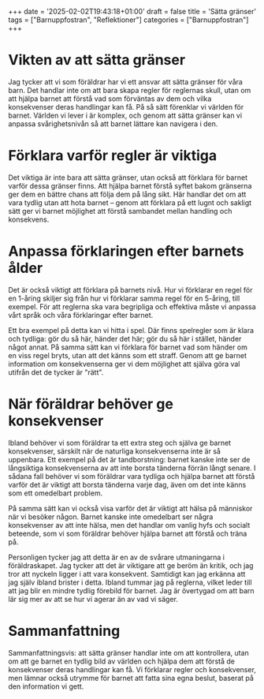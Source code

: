 +++
date = '2025-02-02T19:43:18+01:00'
draft = false
title = 'Sätta gränser'
tags = ["Barnuppfostran", "Reflektioner"]
categories = ["Barnuppfostran"]
+++

<!-- Lägg till disclaimer att det är mina åsikter? -->
<!-- kolla varför denna sidan inte visas -->
# Vikten av att sätta gränser
Jag tycker att vi som föräldrar har vi ett ansvar att sätta gränser för våra barn. Det handlar inte om att bara skapa regler för reglernas skull, utan om att hjälpa barnet att förstå vad som förväntas av dem och vilka konsekvenser deras handlingar kan få. På så sätt förenklar vi världen för barnet. Världen vi lever i är komplex, och genom att sätta gränser kan vi anpassa svårighetsnivån så att barnet lättare kan navigera i den.

# Förklara varför regler är viktiga
Det viktiga är inte bara att sätta gränser, utan också att förklara för barnet varför dessa gränser finns. Att hjälpa barnet förstå syftet bakom gränserna ger dem en bättre chans att följa dem på lång sikt. Här handlar det om att vara tydlig utan att hota barnet – genom att förklara på ett lugnt och sakligt sätt ger vi barnet möjlighet att förstå sambandet mellan handling och konsekvens.

# Anpassa förklaringen efter barnets ålder
Det är också viktigt att förklara på barnets nivå. Hur vi förklarar en regel för en 1-åring skiljer sig från hur vi förklarar samma regel för en 5-åring, till exempel. För att reglerna ska vara begripliga och effektiva måste vi anpassa vårt språk och våra förklaringar efter barnet.

Ett bra exempel på detta kan vi hitta i spel. Där finns spelregler som är klara och tydliga: gör du så här, händer det här; gör du så här i stället, händer något annat. På samma sätt kan vi förklara för barnet vad som händer om en viss regel bryts, utan att det känns som ett straff. Genom att ge barnet information om konsekvenserna ger vi dem möjlighet att själva göra val utifrån det de tycker är "rätt".

# När föräldrar behöver ge konsekvenser
Ibland behöver vi som föräldrar ta ett extra steg och själva ge barnet konsekvenser, särskilt när de naturliga konsekvenserna inte är så uppenbara. Ett exempel på det är tandborstning: barnet kanske inte ser de långsiktiga konsekvenserna av att inte borsta tänderna förrän långt senare. I sådana fall behöver vi som föräldrar vara tydliga och hjälpa barnet att förstå varför det är viktigt att borsta tänderna varje dag, även om det inte känns som ett omedelbart problem.

På samma sätt kan vi också visa varför det är viktigt att hälsa på människor när vi besöker någon. Barnet kanske inte omedelbart ser några konsekvenser av att inte hälsa, men det handlar om vanlig hyfs och socialt beteende, som vi som föräldrar behöver hjälpa barnet att förstå och träna på.

Personligen tycker jag att detta är en av de svårare utmaningarna i föräldraskapet. Jag tycker att det är viktigare att ge beröm än kritik, och jag tror att nyckeln ligger i att vara konsekvent. Samtidigt kan jag erkänna att jag själv ibland brister i detta. Ibland tummar jag på reglerna, vilket leder till att jag blir en mindre tydlig förebild för barnet. Jag är övertygad om att barn lär sig mer av att se hur vi agerar än av vad vi säger.
<!-- Kommer eventuellt i annan post Monkey see Monkey Do -->

# Sammanfattning
Sammanfattningsvis: att sätta gränser handlar inte om att kontrollera, utan om att ge barnet en tydlig bild av världen och hjälpa dem att förstå de konsekvenser deras handlingar kan få. Vi förklarar regler och konsekvenser, men lämnar också utrymme för barnet att fatta sina egna beslut, baserat på den information vi gett.
